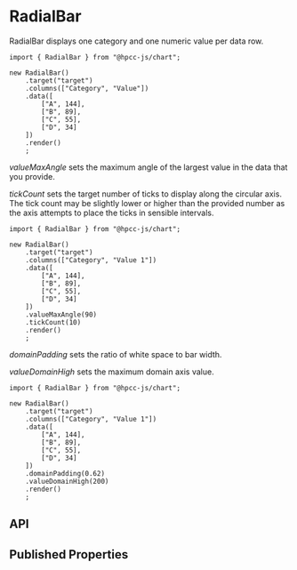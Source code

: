 # RadialBar

<!--meta
{
    "source": "https://github.com/hpcc-systems/Visualization/blob/master/packages/chart/src/RadialBar.ts#L9",
    "extends": "SVGWidget"
}
-->

RadialBar displays one category and one numeric value per data row.

```sample-code
import { RadialBar } from "@hpcc-js/chart";

new RadialBar()
    .target("target")
    .columns(["Category", "Value"])
    .data([
        ["A", 144],
        ["B", 89],
        ["C", 55],
        ["D", 34]
    ])
    .render()
    ;
```

_valueMaxAngle_ sets the maximum angle of the largest value in the data that you provide.

_tickCount_ sets the target number of ticks to display along the circular axis. The tick count may be slightly lower or higher than the provided number as the axis attempts to place the ticks in sensible intervals.

```sample-code
import { RadialBar } from "@hpcc-js/chart";

new RadialBar()
    .target("target")
    .columns(["Category", "Value 1"])
    .data([
        ["A", 144],
        ["B", 89],
        ["C", 55],
        ["D", 34]
    ])
    .valueMaxAngle(90)
    .tickCount(10)
    .render()
    ;
```

_domainPadding_ sets the ratio of white space to bar width.

_valueDomainHigh_ sets the maximum domain axis value.

```sample-code
import { RadialBar } from "@hpcc-js/chart";

new RadialBar()
    .target("target")
    .columns(["Category", "Value 1"])
    .data([
        ["A", 144],
        ["B", 89],
        ["C", 55],
        ["D", 34]
    ])
    .domainPadding(0.62)
    .valueDomainHigh(200)
    .render()
    ;
```

## API

## Published Properties
```@hpcc-js/chart:RadialBar
```
